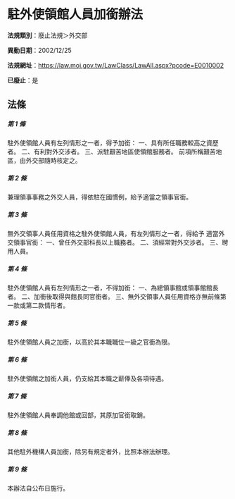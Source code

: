 # 駐外使領館人員加銜辦法

**法規類別**：廢止法規＞外交部

**異動日期**：2002/12/25  

**法規網址**：https://law.moj.gov.tw/LawClass/LawAll.aspx?pcode=E0010002

**已廢止**：是



## 法條
##### 第 1 條
駐外使領館人員有左列情形之一者，得予加銜：
一、具有所任職務較高之資歷者。
二、有利對外交涉者。
三、派駐艱苦地區使領館服務者。
前項所稱艱苦地區，由外交部隨時核定之。


##### 第 2 條
兼理領事事務之外交人員，得依駐在國慣例，給予適當之領事官銜。

##### 第 3 條
無外交領事人員任用資格之駐外使領館人員，有左列情形之一者，得給予
適當外交領事官銜：
一、曾任外交部科長以上職務者。
二、須經常對外交涉者。
三、聘用人員。


##### 第 4 條
駐外使領館人員有左列情形之一者，不得加銜：
一、為總領事館或領事館館長者。
二、加銜後取得與館長同官銜者。
三、無外交領事人員任用資格亦無前條第一款或第二款情形者。


##### 第 5 條
駐外使領館人員之加銜，以高於其本職職位一級之官銜為限。

##### 第 6 條
駐外使領館之加銜人員，仍支給其本職之薪俸及各項待遇。

##### 第 7 條
駐外使領館人員奉調他館或回部，其原加官銜取銷。

##### 第 8 條
其他駐外機構人員加銜，除另有規定者外，比照本辦法辦理。

##### 第 9 條
本辦法自公布日施行。


